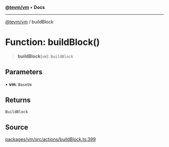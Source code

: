 [**@tevm/vm**](../README.md) • **Docs**

***

[@tevm/vm](../globals.md) / buildBlock

# Function: buildBlock()

> **buildBlock**(`vm`): `BuildBlock`

## Parameters

• **vm**: `BaseVm`

## Returns

`BuildBlock`

## Source

[packages/vm/src/actions/buildBlock.ts:399](https://github.com/evmts/tevm-monorepo/blob/main/packages/vm/src/actions/buildBlock.ts#L399)
